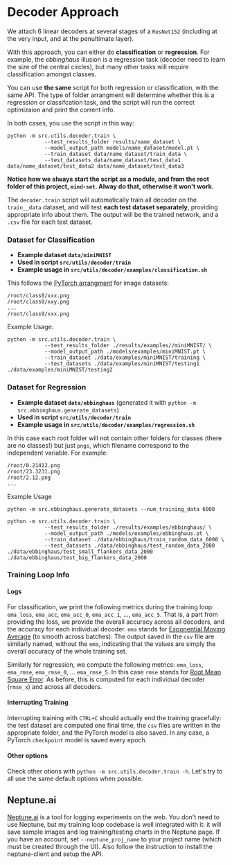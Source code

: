 # Decoder Approach

We attach 6 linear decoders at several stages of a `ResNet152` (including at the very input, and at the penultimate layer). 

With this approach, you can either do **classification** or **regression**. For example, the _ebbinghaus_ illusion is a regression task (decoder need to learn the size of the central circles), but many other tasks will require classification amongst classes.

You can use **the same** script for both regression or classification, with the same API. The type of folder arrangment will determine whether this is a regression or classifcation task, and the script will run the correct optimizaion and print the corrent info.

In both cases, you use the script in this way:
```
python -m src.utils.decoder.train \
            --test_results_folder results/name_dataset \
            --model_output_path models/name_dataset/model.pt \
            --train_dataset data/name_dataset/train_data \
            --test_datasets data/name_dataset/test_data1 data/name_dataset/test_data2 data/name_dataset/test_data3 
```
**Notice how we always start the script as a module, and from the root folder of this project, `mind-set`. Alway do that, otherwise it won't work.**

The `decoder.train` script will automatically train all decoder on the `train__data`  dataset, and will test **each test dataset separately**, providing appropriate info about them. The output will be the trained network, and a `.csv` file for each test dataset.


### Dataset for Classification

* **Example dataset `data/miniMNIST`**
* **Used in script `src/utils/decoder/train`**
* **Example usage in `src/utils/decoder/examples/classification.sh`**

This follows the [PyTorch arrangment](https://pytorch.org/vision/stable/generated/torchvision.datasets.ImageFolder.html) for image datasets: 
```
/root/class0/xxx.png
/root/class0/xxy.png
...
/root/class9/xxx.png
```

Example Usage:

```
python -m src.utils.decoder.train \
            --test_results_folder ./results/examples//miniMNIST/ \
            --model_output_path ./models/examples/miniMNIST.pt \
            --train_dataset ./data/examples/miniMNIST/training \
            --test_datasets ./data/examples/miniMNIST/testing1 ./data/examples/miniMNIST/testing2
```

### Dataset for Regression
* **Example dataset `data/ebbinghaus`** (generated it with `python -m src.ebbinghaus.generate_datasets`)
* **Used in script `src/utils/decoder/train`**
* **Example usage in `src/utils/decoder/examples/regression.sh`**


In this case each root folder will not contain other folders for classes (there are no classes!) but just `pngs`, which filename correspond to the independent variable. For example:
```
/root/0.21412.png
/root/23.3231.png
/root/2.12.png
...
```

Example Usage
```
python -m src.ebbinghaus.generate_datasets --num_training_data 6000

python -m src.utils.decoder.train \
            --test_results_folder ./results/examples/ebbinghaus/ \
            --model_output_path ./models/examples/ebbinghaus.pt \
            --train_dataset ./data/ebbinghaus/train_random_data_6000 \
            --test_datasets ./data/ebbinghaus/test_random_data_2000 ./data/ebbinghaus/test_small_flankers_data_2000 ./data/ebbinghaus/test_big_flankers_data_2000
```



### Training Loop Info
#### Logs
For classification, we print the following metrics during the training loop: `ema_loss`, `ema_acc`, `ema_acc_0`, `ema_acc_1`, ..., `ema_acc_5`. That is, a part from providing the loss, we provide the overall accuracy across all decoders, and the accuracy for each individual decoder. `ema` stands for [Exponential Moving Average](https://en.wikipedia.org/wiki/Moving_average) (to smooth across batches).
The output saved in the `csv` file are similarly named, without the `ema`, indicating that the values are simply the overall accuracy of the whole training set.

Similarly for regression, we compute the following metrics: 
`ema_loss`, `ema_rmse`, `ema_rmse_0`, ... `ema_rmse_5`. In this case `rmse` stands for [Root Mean Square Error](https://en.wikipedia.org/wiki/Root-mean-square_deviation). As before, this is computed for each individual decoder (`rmse_x`) and across all decoders.  

#### Interrupting Training
Interrupting training with `CTRL+C` should actually end the training gracefully: the test dataset are computed one final time, the `csv` files are written in the appropriate folder, and the PyTorch model is also saved. In any case, a PyTorch `checkpoint` model is saved every epoch.

#### Other options
Check other otions with `python -m src.utils.decoder.train -h`. Let's try to all use the same default options when possible.

## Neptune.ai
[Neptune.ai](ww.neptune.ai) is a tool for logging experiments on the web. You don't need to use Neptune, but my training loop codebase is well integrated with it: it will save sample images and log training/testing charts in the Neptune page.
If you have an account, set `--neptune_proj_name` to your project name (which must be created through the UI). Also follow the instruction to install the neptune-client and setup the API.  




